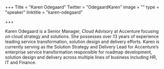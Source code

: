 +++
Title = "Karen Odegaard"
Twitter = "OdegaardKaren"
image = ""
type = "speaker"
linktitle = "karen-odegaard"

+++

Karen Odegaard is a Senior Manager, Cloud Advisory at Accenture focusing on cloud strategy and solutions. She possesses over 13 years of experience leading service transformation, solution design and delivery efforts. Karen is currently serving as the Solution Strategy and Delivery Lead for Accenture’s enterprise service transformation responsible for roadmap development, solution design and delivery across multiple lines of business including HR, IT and Finance.